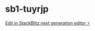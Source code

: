 # sb1-tuyrjp

[Edit in StackBlitz next generation editor ⚡️](https://stackblitz.com/~/github.com/010101001100/sb1-tuyrjp)